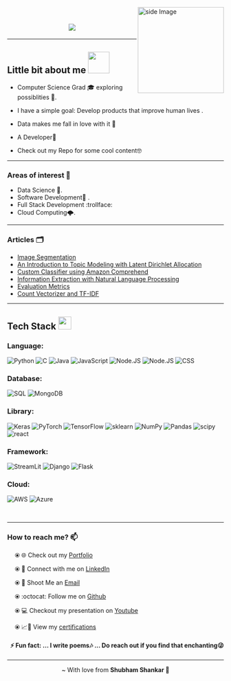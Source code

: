 <img src="https://github.com/sciencepal/sciencepal/blob/master/assets/life_balance.gif" alt="side Image" align="right" width="200" height="auto" />

<!-- <img align="right" src="https://visitor-badge.laobi.icu/badge?page_id=zumrudu-anka.zumrudu-anka"> -->

<h1 style="color:orange;" align="center">
  <a href="https://git.io/typing-svg">
    <img src="https://readme-typing-svg.herokuapp.com/?lines=Hello,+There!+👋;Its+me+Shubham+Rathod..;Nice+to+meet+you!&center=true&size=30">
  </a>
</h1>

---

<h2> Little bit about me <img src="https://media.giphy.com/media/VgCDAzcKvsR6OM0uWg/giphy.gif" width="50">  </h2>

- Computer Science Grad 🎓 exploring possiblities 👻.

- I have a simple goal: Develop products that improve human lives .

- Data makes me fall in love with it 🖤 

- A Developer🤠

- Check out my Repo for some cool content🤓


---


<h3>Areas of interest 🦦 </h3>

* Data Science 🐒.
* Software Development🐸 .
* Full Stack Development :trollface:
* Cloud Computing🌩.

---

<h3> Articles 🗂 </h3>

* [Image Segmentation](https://www.linkedin.com/pulse/image-segmentation-shubham-shankar)
* [An Introduction to Topic Modeling with Latent Dirichlet Allocation](https://www.linkedin.com/pulse/introduction-topic-modeling-latent-dirichlet-lda-natural-shankar)
* [Custom Classifier using Amazon Comprehend](https://www.linkedin.com/pulse/building-custom-classifier-using-amazon-comprehend-shubham-shankar)
* [Information Extraction with Natural Language Processing](https://www.linkedin.com/pulse/information-extraction-natural-language-processing-shubham-shankar)
* [Evaluation Metrics](https://www.linkedin.com/pulse/basic-evaluation-metrics-machine-learning-model-shubham-shankar)
* [Count Vectorizer and TF-IDF](https://www.linkedin.com/pulse/natural-language-processing-understanding-count-tf-idf-shankar)

---

<h2 align="Left"> Tech Stack <img src="https://media.giphy.com/media/fYSnHlufseco8Fh93Z/giphy.gif" width="30"> </h2>

<h3> Language: </h3>

![Python](https://img.shields.io/badge/-Python-000?&logo=Python)
![C](https://img.shields.io/badge/-C-000?&logo=C)
![Java](https://img.shields.io/badge/-Java-000?&logo=Java&logoColor=007396)
![JavaScript](https://img.shields.io/badge/-Javascript-000?&logo=javascript)
![Node.JS](https://img.shields.io/badge/-NodeJS-000?&logo=Node.js)
![Node.JS](https://img.shields.io/badge/-HTML-000?&logo=HTML5)
![CSS](https://img.shields.io/badge/-CSS-000?&logo=css3)
<br />


<h3> Database: </h3>

![SQL](https://img.shields.io/badge/-SQL-000?&logo=MySQL)
![MongoDB](https://img.shields.io/badge/-MongoDB-000?&logo=MongoDB)
<br />

<h3> Library: </h3>

![Keras](https://img.shields.io/badge/-Keras-000?&logo=keras)
![PyTorch](https://img.shields.io/badge/-PyTorch-000?&logo=pytorch)
![TensorFlow](https://img.shields.io/badge/-TensorFlow-000?&logo=tensorflow)
![sklearn](https://img.shields.io/badge/-sklearn-000?&logo=scikit-learn)
![NumPy](https://img.shields.io/badge/-NumPy-000?&logo=numpy)
![Pandas](https://img.shields.io/badge/-Pandas-000?&logo=pandas)
![scipy](https://img.shields.io/badge/-Scipy-000?&logo=scipy)
![react](https://img.shields.io/badge/-React-000?&logo=react)
<br />

<h3> Framework: </h3>

![StreamLit](https://img.shields.io/badge/-Streamlit-000?&logo=streamlit)
![Django](https://img.shields.io/badge/-Django-000?&logo=Django)
![Flask](https://img.shields.io/badge/-Flask-000?&logo=flask)
<br />

<h3> Cloud: </h3>

![AWS](https://img.shields.io/badge/-AWS-000?&logo=Amazon-AWS&logoColor=F90)
![Azure](https://img.shields.io/badge/-Microsoft%20Azure-000?&logo=MicrosoftAzure)

<br />

--- 

<h3> How to reach me? 📫 </h3>

&emsp; ⦿ 🌐 Check out my [Portfolio](https://shubham-shankar.netlify.app)

&emsp; ⦿ 🤝 Connect with me on [LinkedIn](https://www.linkedin.com/in/shubhamshankar/)

&emsp; ⦿ 📩 Shoot Me an [Email](mailto:shubham.uta@gmail.com)

&emsp; ⦿ :octocat: Follow me on [Github](https://github.com/RATHOD-SHUBHAM)

&emsp; ⦿ :computer: Checkout my presentation on [Youtube](https://www.youtube.com/playlist?list=PLe-rtwou_fp0QBbFJBpZKFesEWhxbizlI)
  
&emsp; ⦿ 📈🔖 View my [certifications](https://drive.google.com/drive/folders/1OEhIJOI8GFr3ySRjrrMsq1XiBK6VyLK5?usp=sharing)

<h4 align = "right" > ⚡ Fun fact: ... I write poems🎶 ... Do reach out if you find that enchanting😜 </h3>
  
---


<p align='center'> ~ With love from <strong>Shubham Shankar 🖤</strong></p>

